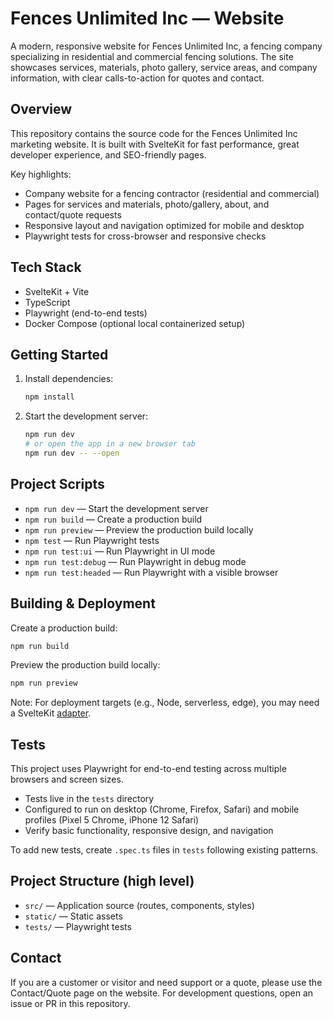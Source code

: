 # Fences Unlimited Inc — Website

A modern, responsive website for Fences Unlimited Inc, a fencing company specializing in residential and commercial fencing solutions. The site showcases services, materials, photo gallery, service areas, and company information, with clear calls-to-action for quotes and contact.

## Overview

This repository contains the source code for the Fences Unlimited Inc marketing website. It is built with SvelteKit for fast performance, great developer experience, and SEO-friendly pages.

Key highlights:
- Company website for a fencing contractor (residential and commercial)
- Pages for services and materials, photo/gallery, about, and contact/quote requests
- Responsive layout and navigation optimized for mobile and desktop
- Playwright tests for cross-browser and responsive checks

## Tech Stack
- SvelteKit + Vite
- TypeScript
- Playwright (end-to-end tests)
- Docker Compose (optional local containerized setup)

## Getting Started

1. Install dependencies:
   ```bash
   npm install
   ```
2. Start the development server:
   ```bash
   npm run dev
   # or open the app in a new browser tab
   npm run dev -- --open
   ```

## Project Scripts
- `npm run dev` — Start the development server
- `npm run build` — Create a production build
- `npm run preview` — Preview the production build locally
- `npm test` — Run Playwright tests
- `npm run test:ui` — Run Playwright in UI mode
- `npm run test:debug` — Run Playwright in debug mode
- `npm run test:headed` — Run Playwright with a visible browser

## Building & Deployment

Create a production build:
```bash
npm run build
```
Preview the production build locally:
```bash
npm run preview
```

Note: For deployment targets (e.g., Node, serverless, edge), you may need a SvelteKit [adapter](https://svelte.dev/docs/kit/adapters).

## Tests

This project uses Playwright for end-to-end testing across multiple browsers and screen sizes.

- Tests live in the `tests` directory
- Configured to run on desktop (Chrome, Firefox, Safari) and mobile profiles (Pixel 5 Chrome, iPhone 12 Safari)
- Verify basic functionality, responsive design, and navigation

To add new tests, create `.spec.ts` files in `tests` following existing patterns.

## Project Structure (high level)
- `src/` — Application source (routes, components, styles)
- `static/` — Static assets
- `tests/` — Playwright tests

## Contact
If you are a customer or visitor and need support or a quote, please use the Contact/Quote page on the website. For development questions, open an issue or PR in this repository.
